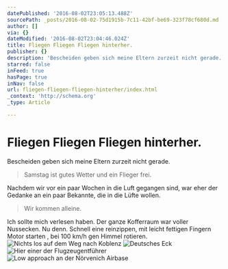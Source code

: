 ```yaml
---
datePublished: '2016-08-02T23:05:13.488Z'
sourcePath: _posts/2016-08-02-75d1915b-7c11-42bf-be69-323f78cf680d.md
author: []
via: {}
dateModified: '2016-08-02T23:04:46.024Z'
title: Fliegen Fliegen Fliegen hinterher.
publisher: {}
description: 'Bescheiden geben sich meine Eltern zurzeit nicht gerade. '
starred: false
inFeed: true
hasPage: true
inNav: false
url: fliegen-fliegen-fliegen-hinterher/index.html
_context: 'http://schema.org'
_type: Article

---
```

# Fliegen Fliegen Fliegen hinterher.

Bescheiden geben sich meine Eltern zurzeit nicht gerade. 
> 
> Samstag ist gutes Wetter und ein Flieger frei. 

Nachdem wir vor ein paar Wochen in die Luft gegangen sind, war eher der Gedanke an ein paar Bekannte, die in die Lüfte wollen. 
> 
> Wir kommen alleine.

Ich sollte mich verlesen haben. Der ganze Kofferraum war voller Nussecken. Nu denn. Schnell eine reinzippen, mit leicht fettigen Fingern Motor starten , bei 100 km/h gen Himmel rotieren. ![Nichts los auf dem Weg nach Koblenz](https://the-grid-user-content.s3-us-west-2.amazonaws.com/96b747cc-962b-4697-8e0a-556c995d1eae.jpg)
![Deutsches Eck](https://the-grid-user-content.s3-us-west-2.amazonaws.com/daa8b092-6d34-4259-8318-7c0abb497b29.jpg)
![Hier einer der Flugzeugentführer](https://the-grid-user-content.s3-us-west-2.amazonaws.com/e09db871-2aba-4f66-8fe2-5a85daab4994.jpg)
![Low approach an der Nörvenich Airbase](https://the-grid-user-content.s3-us-west-2.amazonaws.com/eb6b6a63-c2f1-4751-aa55-c75fcb0c274d.jpg)